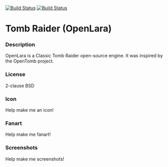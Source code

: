 [![Build Status](https://travis-ci.org/kodi-game/game.libretro.openlara.svg?branch=master)](https://travis-ci.org/kodi-game/game.libretro.openlara)
[![Build Status](https://ci.appveyor.com/api/projects/status/github/kodi-game/game.libretro.openlara?svg=true)](https://ci.appveyor.com/project/kodi-game/game-libretro-openlara)

# Tomb Raider (OpenLara)

### Description

OpenLara is a Classic Tomb Raider open-source engine. It was inspired by the OpenTomb project.

### License

2-clause BSD

### Icon

Help make me an icon!

### Fanart

Help make me fanart!

### Screenshots

Help make me screenshots!
